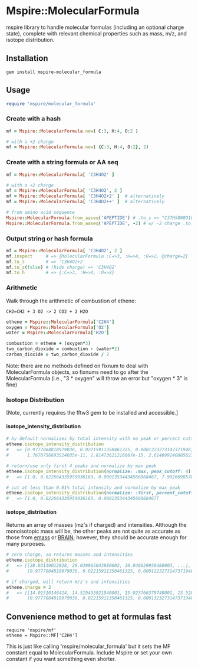 # Mspire::MolecularFormula

mspire library to handle molecular formulas (including an optional charge state), complete with relevant chemical properties such as mass, m/z, and isotope distribution.

## Installation

    gem install mspire-molecular_formula

## Usage

```ruby
require 'mspire/molecular_formula'
```

### Create with a hash

```ruby
mf = Mspire::MolecularFormula.new( C:3, H:4, O:2 )

# with a +2 charge
mf = Mspire::MolecularFormula.new( {C:3, H:4, O:2}, 2)
```

### Create with a string formula or AA seq

```ruby
mf = Mspire::MolecularFormula[ 'C3H4O2' ]

# with a +2 charge
mf = Mspire::MolecularFormula[ 'C3H4O2', 2 ]
mf = Mspire::MolecularFormula[ 'C3H4O2+2' ]  # alternatively
mf = Mspire::MolecularFormula[ 'C3H4O2++' ]  # alternatively

# from amino acid sequence
Mspire::MolecularFormula.from_aaseq('APEPTIDE') # .to_s => "C37H58N8O16"
Mspire::MolecularFormula.from_aaseq('APEPTIDE', -2) # w/ -2 charge .to_s => "C37H58N8O16-2"
```

### Output string or hash formula

```ruby
mf = Mspire::MolecularFormula[ 'C3H4O2', 2 ]
mf.inspect     # => {MolecularFormula :C=>3, :H=>4, :O=>2, @charge=2}
mf.to_s        # => 'C3H4O2+2'
mf.to_s(false) # (hide charge) => 'C3H4O2'
mf.to_h        # => {:C=>3, :H=>4, :O=>2}
```

### Arithmetic

Walk through the arithmetic of combustion of ethene:

    CH2=CH2 + 3 O2 -> 2 CO2 + 2 H2O 

```ruby
ethene = Mspire::MolecularFormula['C2H4']
oxygen = Mspire::MolecularFormula['O2']
water = Mspire::MolecularFormula['H2O']

combustion = ethene + (oxygen*3)
two_carbon_dioxide = combustion - (water*2)
carbon_dioxide = two_carbon_dioxide / 2
```

Note: there are no methods defined on fixnum to deal with MolecularFormula
objects, so fixnums need to go after the MolecularFormula (i.e., "3 * oxygen"
will throw an error but "oxygen * 3" is fine)

### Isotope Distribution

[Note, currently requires the fftw3 gem to be installed and accessible.]

#### isotope\_intensity\_distribution

```ruby
# by default normalizes by total intensity with no peak or percent cuttoff
ethene.isotope_intensity_distribution
#   => [0.9777084818979036, 0.02215911350461325, 0.0001323273147371948, 7.726507349638125e-08, 
#       1.7670756693524035e-11, 1.81473621216667e-15, 2.6146991408856273e-17]

# return/use only first 4 peaks and normalize by max peak 
ethene.isotope_intensity_distribution(normalize: :max, peak_cutoff: 4)
#   => [1.0, 0.022664335959936163, 0.00013534434566868467, 7.902669857828807e-08]

# cut at less than 0.01% total intensity and normalize by max peak 
ethene.isotope_intensity_distribution(normalize: :first, percent_cutoff: 0.01)
#   => [1.0, 0.022664335959936163, 0.00013534434566868467]
```

#### isotope\_distribution

Returns an array of masses (mz's if charged) and intensities.  Although the
monoisotopic mass will be, the other peaks are not quite as accurate as those
from [emass](https://github.com/princelab/emass) or
[BRAIN](https://code.google.com/p/brain-isotopic-distribution/); however, they
should be accurate enough for many purposes.

```ruby
# zero charge, so returns masses and intensities
ethene.isotope_distribution
#   => [[28.03130012828, 29.039965043880002, 30.048629959480003, ...], 
#       [0.9777084818979036, 0.02215911350461325, 0.0001323273147371948, ...]]

# if charged, will return m/z's and intensities
ethene.charge = 2
#   => [[14.01510146414, 14.519433921940001, 15.023766379740001, 15.528098837540002...], 
#       [0.9777084818979036, 0.02215911350461325, 0.0001323273147371948, ...]]
```

## Convenience method to get at formulas fast

```
require 'mspire/mf'
ethene = Mspire::MF['C2H4']
```

This is just like calling 'mspire/molecular_formula' but it sets the MF
constant equal to MolecularFormula.  Include Mspire or set your own constant
if you want something even shorter.
